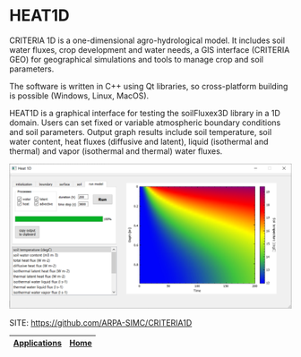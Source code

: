 # HEAT1D

 CRITERIA 1D is a one-dimensional agro-hydrological model. It includes soil 
 water fluxes, crop development and water needs, a GIS interface (CRITERIA 
 GEO) for geographical simulations and tools to manage crop and soil 
 parameters. 
 
 The software is written in C++ using Qt libraries, so cross-platform 
 building is possible (Windows, Linux, MacOS).
 
 HEAT1D is a graphical interface for testing the soilFluxex3D library in a 
 1D domain. Users can set fixed or variable atmospheric boundary conditions 
 and soil parameters. Output graph results include soil temperature, soil 
 water content, heat fluxes (diffusive and latent), liquid (isothermal and 
 thermal) and vapor (isothermal and thermal) water fluxes.
 
 ![image](https://github.com/ARPA-SIMC/CRITERIA1D/raw/master/DOC/img/heat1D.png)

 SITE: https://github.com/ARPA-SIMC/CRITERIA1D

 | [Applications](https://portable-linux-apps.github.io/apps.html) | [Home](https://portable-linux-apps.github.io)
 | --- | --- |
